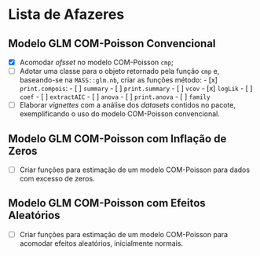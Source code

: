 # Lista de Afazeres #

## Modelo GLM COM-Poisson Convencional ##

 - [x] Acomodar _ofsset_ no modelo COM-Poisson `cmp`;
 - [ ] Adotar uma classe para o objeto retornado pela função `cmp` e,
   baseando-se na `MASS::glm.nb`, criar as funções método:
       - [x] `print.compois`:
       - [ ] `summary`
       - [ ] `print.summary`
       - [ ] `vcov`
       - [x] `logLik`
       - [ ] `coef`
       - [ ] `extractAIC`
       - [ ] `anova`
       - [ ] `print.anova`
       - [ ] `family`
 - [ ] Elaborar _vignettes_ com a análise dos _datasets_ contidos no
   pacote, exemplificando o uso do modelo COM-Poisson convencional.

## Modelo GLM COM-Poisson com Inflação de Zeros ##

 - [ ] Criar funções para estimação de um modelo COM-Poisson para dados
   com excesso de zeros.

## Modelo GLM COM-Poisson com Efeitos Aleatórios ##

 - [ ] Criar funções para estimação de um modelo COM-Poisson para acomodar
   efeitos aleatórios, inicialmente normais.
